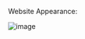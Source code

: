 Website Appearance:

![image](https://github.com/percivalyan/web-enkidu-ver/assets/150053025/bb9d5d05-b1cf-43e0-aa70-8938ae042c87)
